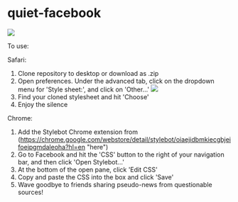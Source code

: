quiet-facebook
==============

![](https://raw.githubusercontent.com/mwvd/quiet-facebook/master/xxx/screenshot-1.png)

To use:

Safari:
1. Clone repository to desktop or download as .zip
2. Open preferences. Under the advanced tab, click on the dropdown menu for 'Style sheet:', and click on 'Other...'
![](https://raw.githubusercontent.com/mwvd/quiet-facebook/master/xxx/screenshot-2.png)
3. Find your cloned stylesheet and hit 'Choose'
4. Enjoy the silence

Chrome:
1. Add the Stylebot Chrome extension from (https://chrome.google.com/webstore/detail/stylebot/oiaejidbmkiecgbjeifoejpgmdaleoha?hl=en "here")
2. Go to Facebook and hit the 'CSS' button to the right of your navigation bar, and then click 'Open Stylebot...'
3. At the bottom of the open pane, click 'Edit CSS'
4. Copy and paste the CSS into the box and click 'Save'
5. Wave goodbye to friends sharing pseudo-news from questionable sources!
